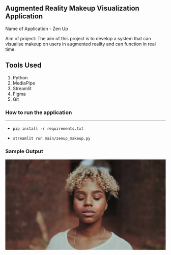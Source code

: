 <!-- @format -->

## Augmented Reality Makeup Visualization Application

Name of Application - Zen Up

Aim of project: The aim of this project is to develop a system that can visualise makeup on users in augmented reality and can function in real time.

## Tools Used

1. Python
2. MediaPipe
3. Streamlit
4. Figma
5. Git

### How to run the application

---

- `pip install -r requirements.txt`

- `streamlit run main/zenup_makeup.py`

### Sample Output

<img src='./media/download/zenup_look.jpg'>
